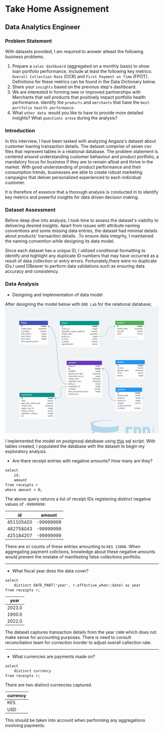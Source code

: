 # Take Home Assignement

## Data Analytics Engineer

### Problem Statement
With datasets provided, I am required to answer atleast the following business problems.
1. Prepare a `sales dashboard` (aggregated on a monthly basis) to show loan portfolio
performance. Include at least the following key metrics: `Overall Collection Rate` (OCR)
and `First Payment on Time` (FPOT). Definitions for these metrics can be found in the
Data Dictionary below.
2. Share your `insights` based on the previous step's dashboard.
3. We are interested in forming new or improved partnerships with Merchants that sell
products that positively impact portfolio health performance. Identify the `products` and
`merchants` that have the `best portfolio health performance`.
4. What `other data `would you like to have to provide more detailed insights? What
`questions arose` during the analysis?

### Introduction
In this interview, I have been tasked with analyzing Angaza's dataset about customer loaning transaction details. The dataset comprise of seven csv files that represent tables in a relational database. The problem statement is centered around understanding customer behaviour and product portfolio, a mandatory focus for business if they are to remain afloat and thrive in the market. With good understanding of product performance and their consumption trends, businesses are able to create robust marketing campaigns that deliver personalized experienced to each indicidual customer.

It is therefore of essence that a thorough analysis is conducted in to identify key metrics and powerful insights for data driven decision making.

### Dataset Assessment
Before deep dive into analysis, I took time to assess the dataset's viability to delivering desired insights. Apart from issues with  attribute naming conventions and some missing data entries, the dataset had minimal details about products' transaction details. .To ensure data integrity, I maintained the naming convention while designing its data model.

Since each dataset has a unique ID, I utilized conditional formatting to identify and highlight any duplicate ID numbers that may have occurred as a result of data collection or entry errors. Fortunately,there were no duplicate IDs.I used DBeaver to perform data validations such as ensuring data accuracy and consistency.

### Data Analysis
* Designing and implementation of data model

After designing the model below with `ERD Lab` for the relational database;
![Data model](data_model/angaza.png)

I implemented the model on postgresql database using [this](data_model/angaza.sql) sql script. With tables created, I populated the database with the dataset to begin my exploratory analysis.

* Are there receipt entries with negative amounts? How many are they?

```
select
	id,
	amount
from receipts r
where amount < 0;
```
The above query returns a list of receipt IDs registering distinct negative values of `-99999999`:

|id|amount|
|---|---|
|451105420|	-99999999|
|482758043|	-99999999|
|425184207|	-99999999|

There are `43` counts of these entries amounting to `KES 13806`.
When aggregating payment collctions, knowledge about these negative amounts would prevent the mistake of manifesting false collections portfolio.

***

* What fiscal year does the data cover?
```
select
    distinct DATE_PART('year', r.effective_when::date) as year
from receipts r;
```
|year|
|---|
|2023.0|
|1900.0|
|2022.0|

The dataset captures transaction details from  the year `1900` which does not make sense for accounting purposes. There is need to consult reconciliation team for correction inorder to adjust overall callection rate.

***

* What currencies are payments made on?
```
select 
	distinct currency 
from receipts r;
```
There are two distinct currencies captured.

|currency|
|---|
|KES|
|USD|

This should be taken into account when performing any aggregations involving payments.

